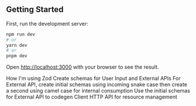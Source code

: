 ## Getting Started

First, run the development server:

```bash
npm run dev
# or
yarn dev
# or
pnpm dev
```

Open [http://localhost:3000](http://localhost:3000) with your browser to see the result.


How I'm using Zod
Create schemas for User Input and External APIs
For External API, create initial schemas using incoming snake case then create a second using camel case for internal consumption
Use the initial schemas for External API to codegen Client HTTP API for resource management

